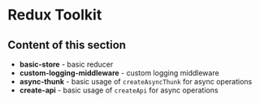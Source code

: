 # Redux Toolkit

## Content of this section

- **basic-store** - basic reducer
- **custom-logging-middleware** - custom logging middleware
- **async-thunk** - basic usage of `createAsyncThunk` for async operations
- **create-api** - basic usage of `createApi` for async operations
